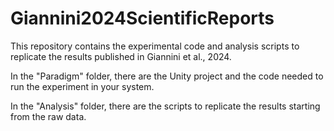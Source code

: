 # Giannini2024ScientificReports
This repository contains the experimental code and analysis scripts to replicate the results published in Giannini et al., 2024.

In the "Paradigm" folder, there are the Unity project and the code  needed to run the experiment in your system. 

In the "Analysis" folder, there are the scripts to replicate the results starting from the raw data. 
